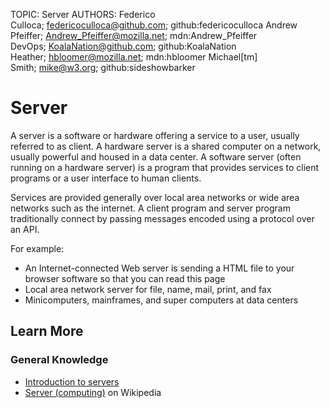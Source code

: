 TOPIC: Server
AUTHORS: Federico Culloca; federicoculloca@github.com; github:federicoculloca
         Andrew Pfeiffer; Andrew_Pfeiffer@mozilla.net; mdn:Andrew_Pfeiffer
         DevOps; KoalaNation@github.com; github:KoalaNation
         Heather; hbloomer@mozilla.net; mdn:hbloomer
         Michael[tm] Smith; mike@w3.org; github:sideshowbarker

# Server

A server is a software or hardware offering a service to a user, usually referred to as client.
A hardware server is a shared computer on a network, usually powerful and housed in a data center.
A software server (often running on a hardware server) is a program that provides services to
client programs or a user interface to human clients.

Services are provided generally over local area networks or wide area networks such as
the internet. A client program and server program traditionally connect by passing
messages encoded using a protocol over an API.

For example:

- An Internet-connected Web server is sending a HTML file to your browser software so
that you can read this page
- Local area network server for file, name, mail, print, and fax
- Minicomputers, mainframes, and super computers at data centers

## Learn More

### General Knowledge

- [Introduction to servers](https://developer.mozilla.org/en-US/Learn/What_is_a_web_server)
- [Server (computing)](https://en.wikipedia.org/wiki/Server%20(computing)) on Wikipedia
